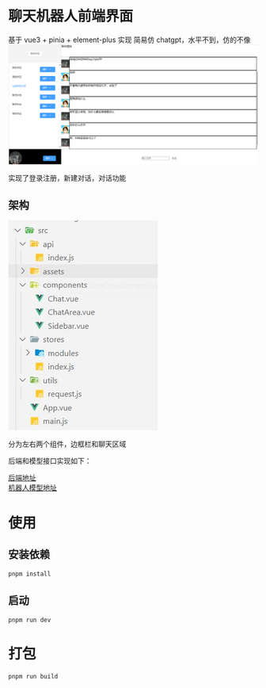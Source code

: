 # 聊天机器人前端界面

基于 vue3 + pinia + element-plus 实现
简易仿 chatgpt，水平不到，仿的不像
![页面](./readmeImg/1.png)

实现了登录注册，新建对话，对话功能

## 架构

![架构](./readmeImg/2.jpg)

分为左右两个组件，边框栏和聊天区域

后端和模型接口实现如下：

[后端地址](https://github.com/Plke/chatRobot-backend)
</br>
[机器人模型地址](https://github.com/Plke/chatRobot-model)

# 使用

## 安装依赖

```
pnpm install
```

## 启动

```
pnpm run dev
```

# 打包

```
pnpm run build
```
